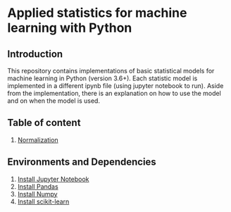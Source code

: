 <h1>Applied statistics for machine learning with Python</h1>

<h2>Introduction</h2>
<p>This repository contains implementations of basic statistical models for machine learning in Python (version 3.6+). Each statistic model is implemented in a different ipynb file (using jupyter notebook to run). Aside from the implementation, there is an explanation on how to use the model and on when the model is used.</p>

<h2>Table of content</h2>
<ol>
  <li><a href="https://github.com/peterdu98/applied_statistics/blob/master/normalization.ipynb">Normalization</a></li>
</ol>

<h2>Environments and Dependencies</h2>
<ol>
  <li><a href="https://jupyter.org/index.html">Install Jupyter Notebook</a></li>
  <li><a href="https://pandas.pydata.org">Install Pandas</a></li>
  <li><a href="https://numpy.org">Install Numpy</a></li>
  <li><a href="http://scikit-learn.github.io/stable">Install scikit-learn</a></li>
</ol>

